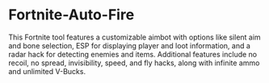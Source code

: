 # Fortnite-Auto-Fire
This Fortnite tool features a customizable aimbot with options like silent aim and bone selection, ESP for displaying player and loot information, and a radar hack for detecting enemies and items. Additional features include no recoil, no spread, invisibility, speed, and fly hacks, along with infinite ammo and unlimited V-Bucks.
